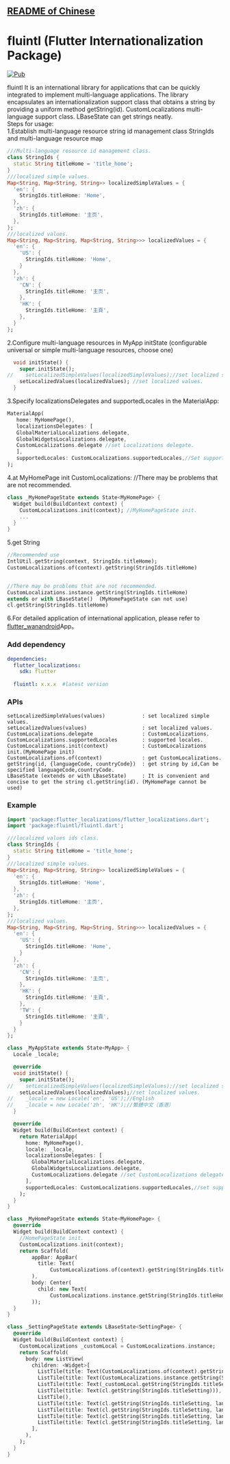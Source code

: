 ## [README of Chinese][readme]

# fluintl (Flutter Internationalization Package)

[![Pub](https://img.shields.io/pub/v/fluintl.svg?style=flat-square)](https://pub.dartlang.org/packages/fluintl)

fluintl It is an international library for applications that can be quickly integrated to implement multi-language applications. 
The library encapsulates an internationalization support class that obtains a string by providing a uniform method getString(id). 
CustomLocalizations multi-language support class. LBaseState can get strings neatly.  
Steps for usage:  
1.Establish multi-language resource string id management class StringIds and multi-language resource map  
``` dart
///Multi-language resource id management class. 
class StringIds {  
  static String titleHome = 'title_home';  
}  
///localized simple values.  
Map<String, Map<String, String>> localizedSimpleValues = {  
  'en': {    
    StringIds.titleHome: 'Home',  
  },  
  'zh': {    
    StringIds.titleHome: '主页',  
  },  
};  
///localized values.  
Map<String, Map<String, Map<String, String>>> localizedValues = {  
  'en': {  
    'US': {  
      StringIds.titleHome: 'Home',  
    }  
  },  
  'zh': {  
    'CN': {  
      StringIds.titleHome: '主页',  
    },  
    'HK': {  
      StringIds.titleHome: '主頁',  
    },  
  }  
};  
``` 
2.Configure multi-language resources in MyApp initState (configurable universal or simple multi-language resources, choose one)  
``` dart
  void initState() {    
    super.initState();      
//    setLocalizedSimpleValues(localizedSimpleValues);//set localized simple values.  
    setLocalizedValues(localizedValues); //set localized values.      
  }    
```
3.Specify localizationsDelegates and supportedLocales in the MaterialApp:  
``` dart
MaterialApp(  
   home: MyHomePage(),  
   localizationsDelegates: [  
   GlobalMaterialLocalizations.delegate,  
   GlobalWidgetsLocalizations.delegate,  
   CustomLocalizations.delegate //set Localizations delegate.  
   ],  
   supportedLocales: CustomLocalizations.supportedLocales,//Set support for localized language collections     
);  
```
4.at MyHomePage init CustomLocalizations:  //There may be problems that are not recommended.
``` dart
class _MyHomePageState extends State<MyHomePage> {  
  Widget build(BuildContext context) {    
    CustomLocalizations.init(context); //MyHomePageState init.      
    ...      
  }    
}  
```
5.get String  
``` dart
//Recommended use
IntlUtil.getString(context, StringIds.titleHome);
CustomLocalizations.of(context).getString(StringIds.titleHome)


//There may be problems that are not recommended.
CustomLocalizations.instance.getString(StringIds.titleHome)  
extends or with LBaseState()  (MyHomePageState can not use)  
cl.getString(StringIds.titleHome)  
```
6.For detailed application of international application, please refer to [flutter_wanandroid](https://github.com/Sky24n/flutter_wanandroid)App。 

### Add dependency
```yaml
dependencies:
  flutter_localizations:
    sdk: flutter  
    
  fluintl: x.x.x  #latest version
```

### APIs
```
setLocalizedSimpleValues(values)            : set localized simple values.
setLocalizedValues(values)                  : set localized values.
CustomLocalizations.delegate                : CustomLocalizations.
CustomLocalizations.supportedLocales        : supported locales.
CustomLocalizations.init(context)           : CustomLocalizations init.(MyHomePage init)
CustomLocalizations.of(context)             : get CustomLocalizations.
getString(id, {languageCode, countryCode})  : get string by id,Can be specified languageCode,countryCode.
LBaseState (extends or with LBaseState)     : It is convenient and concise to get the string cl.getString(id). (MyHomePage cannot be used)
```

### Example
``` dart
import 'package:flutter_localizations/flutter_localizations.dart';
import 'package:fluintl/fluintl.dart';

///localized values ids class.
class StringIds {
  static String titleHome = 'title_home';
}
///localized simple values.
Map<String, Map<String, String>> localizedSimpleValues = {
  'en': {
    StringIds.titleHome: 'Home',
  },
  'zh': {
    StringIds.titleHome: '主页',
  },
};
///localized values.
Map<String, Map<String, Map<String, String>>> localizedValues = {
  'en': {
    'US': {
      StringIds.titleHome: 'Home',
    }
  },
  'zh': {
    'CN': {
      StringIds.titleHome: '主页',
    },
    'HK': {
      StringIds.titleHome: '主頁',
    },
    'TW': {
      StringIds.titleHome: '主頁',
    }
  }
};

class _MyAppState extends State<MyApp> {
  Locale _locale;

  @override
  void initState() {
    super.initState();
//    setLocalizedSimpleValues(localizedSimpleValues);//set localized simple values.
    setLocalizedValues(localizedValues);//set localized values.
//    _locale = new Locale('en', 'US');//English
//    _locale = new Locale('zh', 'HK');//繁體中文（香港）
  }

  @override
  Widget build(BuildContext context) {
    return MaterialApp(
      home: MyHomePage(),
      locale: _locale,
      localizationsDelegates: [
        GlobalMaterialLocalizations.delegate,
        GlobalWidgetsLocalizations.delegate,
        CustomLocalizations.delegate //set CustomLocalizations delegate.
      ],
      supportedLocales: CustomLocalizations.supportedLocales,//set supportedLocales.
    );
  }
}

class _MyHomePageState extends State<MyHomePage> {
  @override
  Widget build(BuildContext context) {
    //HomePageState init.
    CustomLocalizations.init(context);
    return Scaffold(
        appBar: AppBar(
          title: Text(
              CustomLocalizations.of(context).getString(StringIds.titleHome)),
        ),
        body: Center(
          child: new Text(
              CustomLocalizations.instance.getString(StringIds.titleHome)),
        ));
  }
}

class _SettingPageState extends LBaseState<SettingPage> {
  @override
  Widget build(BuildContext context) {
    CustomLocalizations _customLocal = CustomLocalizations.instance;
    return Scaffold(
      body: new ListView(
        children: <Widget>[
          ListTile(title: Text(CustomLocalizations.of(context).getString(StringIds.titleSetting))),
          ListTile(title: Text(CustomLocalizations.instance.getString(StringIds.titleSetting))),
          ListTile(title: Text(_customLocal.getString(StringIds.titleSetting))),
          ListTile(title: Text(cl.getString(StringIds.titleSetting))),
          ListTile(),
          ListTile(title: Text(cl.getString(StringIds.titleSetting, languageCode: 'en', countryCode: 'US'))),
          ListTile(title: Text(cl.getString(StringIds.titleSetting, languageCode: 'zh', countryCode: 'CN'))),
          ListTile(title: Text(cl.getString(StringIds.titleSetting, languageCode: 'zh', countryCode: 'HK'))),
          ListTile(title: Text(cl.getString(StringIds.titleSetting, languageCode: 'zh', countryCode: 'TW'))),
        ],
      ),
    );
  }
}

```

[readme]: https://github.com/Sky24n/fluintl
[readme-en]: https://github.com/Sky24n/fluintl/blob/master/README-EN.md

